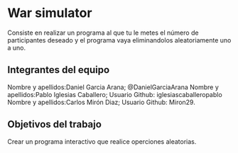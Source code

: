 # War simulator

Consiste en realizar un programa al que tu le metes el número de participantes deseado y el programa vaya eliminandolos aleatoriamente uno a uno.

## Integrantes del equipo


Nombre y apellidos:Daniel Garcia Arana; @DanielGarciaArana
Nombre y apellidos:Pablo Iglesias Caballero; Usuario Github: iglesiascaballeropablo
Nombre y apellidos:Carlos Mirón Diaz; Usuario Github: Miron29.


## Objetivos del trabajo

Crear un programa interactivo que realice operciones aleatorias.
